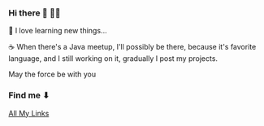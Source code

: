 ### Hi there 👋 👩‍💻

🌱 I love learning new things...

☕ When there's a Java meetup, I'll possibly be there, because it's favorite language, and I still working on it, gradually I post my projects. 

May the force be with you 

### Find me ⬇

<a href="https://allmylinks.com/darakimberlys" target="_blank">All My Links</a>

<!--
**darakimberlys/darakimberlys** is a ✨ _special_ ✨ repository because its `README.md` (this file) appears on your GitHub profile.

Here are some ideas to get you started:

- 🔭 I’m currently working on ...
- 🌱 I’m currently learning ...
- 👯 I’m looking to collaborate on ...
- 🤔 I’m looking for help with ...
- 💬 Ask me about ...
- 📫 How to reach me: ...
- 😄 Pronouns: ...
- ⚡ Fun fact: ...
-->
